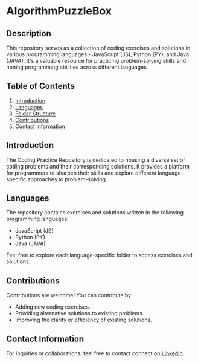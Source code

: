 # AlgorithmPuzzleBox

## Description

This repository serves as a collection of coding exercises and solutions in various programming languages - JavaScript (JS), Python (PY), and Java (JAVA). It's a valuable resource for practicing problem-solving skills and honing programming abilities across different languages.

## Table of Contents

1. [Introduction](#introduction)
2. [Languages](#languages)
3. [Folder Structure](#folder-structure)
4. [Contributions](#contributions)
5. [Contact Information](#contact-information)

## Introduction

The Coding Practice Repository is dedicated to housing a diverse set of coding problems and their corresponding solutions. It provides a platform for programmers to sharpen their skills and explore different language-specific approaches to problem-solving.

## Languages

The repository contains exercises and solutions written in the following programming languages:

- JavaScript (JS)
- Python (PY)
- Java (JAVA)

Feel free to explore each language-specific folder to access exercises and solutions.

## Contributions

Contributions are welcome! You can contribute by:

- Adding new coding exercises.
- Providing alternative solutions to existing problems.
- Improving the clarity or efficiency of existing solutions.



## Contact Information

For inquiries or collaborations, feel free to contact connect on [LinkedIn](https://www.linkedin.com/in/wesley-sanchez/).
